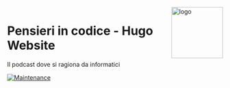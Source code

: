 <img src="https://pensieriincodice.it/wp-content/uploads/2021/10/logo_pensieri_in_codice_no_background-286x300.png" alt="logo" height="120" align="right" />

# Pensieri in codice - Hugo Website

Il podcast dove si ragiona da informatici


[![Maintenance](https://img.shields.io/badge/Maintained%3F-yes-green.svg)](https://github.com/valeriogalano/pensieriincodice-website/graphs/commit-activity)
